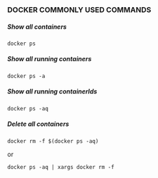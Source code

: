 ### DOCKER COMMONLY USED COMMANDS

##### Show all containers
    docker ps

##### Show all running containers
    docker ps -a

##### Show all running containerIds
    docker ps -aq

##### Delete all containers
    docker rm -f $(docker ps -aq)

or

    docker ps -aq | xargs docker rm -f



